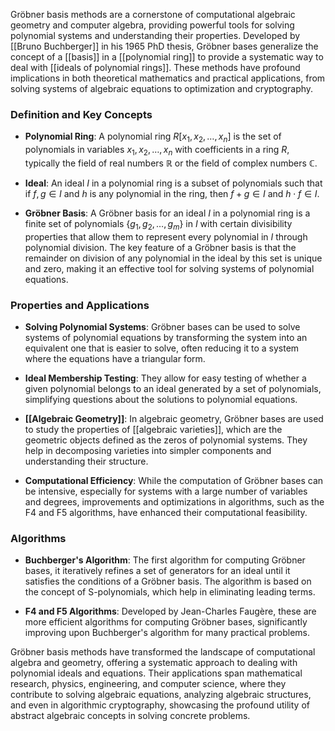 Gröbner basis methods are a cornerstone of computational algebraic geometry and computer algebra, providing powerful tools for solving polynomial systems and understanding their properties. Developed by [[Bruno Buchberger]] in his 1965 PhD thesis, Gröbner bases generalize the concept of a [[basis]] in a [[polynomial ring]] to provide a systematic way to deal with [[ideals of polynomial rings]]. These methods have profound implications in both theoretical mathematics and practical applications, from solving systems of algebraic equations to optimization and cryptography.

### Definition and Key Concepts

- **Polynomial Ring**: A polynomial ring $R[x_1, x_2, \ldots, x_n]$ is the set of polynomials in variables $x_1, x_2, \ldots, x_n$ with coefficients in a ring $R$, typically the field of real numbers $\mathbb{R}$ or the field of complex numbers $\mathbb{C}$.

- **Ideal**: An ideal $I$ in a polynomial ring is a subset of polynomials such that if $f, g \in I$ and $h$ is any polynomial in the ring, then $f + g \in I$ and $h \cdot f \in I$.

- **Gröbner Basis**: A Gröbner basis for an ideal $I$ in a polynomial ring is a finite set of polynomials $\{g_1, g_2, \ldots, g_m\}$ in $I$ with certain divisibility properties that allow them to represent every polynomial in $I$ through polynomial division. The key feature of a Gröbner basis is that the remainder on division of any polynomial in the ideal by this set is unique and zero, making it an effective tool for solving systems of polynomial equations.

### Properties and Applications

- **Solving Polynomial Systems**: Gröbner bases can be used to solve systems of polynomial equations by transforming the system into an equivalent one that is easier to solve, often reducing it to a system where the equations have a triangular form.

- **Ideal Membership Testing**: They allow for easy testing of whether a given polynomial belongs to an ideal generated by a set of polynomials, simplifying questions about the solutions to polynomial equations.

- **[[Algebraic Geometry]]**: In algebraic geometry, Gröbner bases are used to study the properties of [[algebraic varieties]], which are the geometric objects defined as the zeros of polynomial systems. They help in decomposing varieties into simpler components and understanding their structure.

- **Computational Efficiency**: While the computation of Gröbner bases can be intensive, especially for systems with a large number of variables and degrees, improvements and optimizations in algorithms, such as the F4 and F5 algorithms, have enhanced their computational feasibility.

### Algorithms

- **Buchberger's Algorithm**: The first algorithm for computing Gröbner bases, it iteratively refines a set of generators for an ideal until it satisfies the conditions of a Gröbner basis. The algorithm is based on the concept of S-polynomials, which help in eliminating leading terms.

- **F4 and F5 Algorithms**: Developed by Jean-Charles Faugère, these are more efficient algorithms for computing Gröbner bases, significantly improving upon Buchberger's algorithm for many practical problems.

Gröbner basis methods have transformed the landscape of computational algebra and geometry, offering a systematic approach to dealing with polynomial ideals and equations. Their applications span mathematical research, physics, engineering, and computer science, where they contribute to solving algebraic equations, analyzing algebraic structures, and even in algorithmic cryptography, showcasing the profound utility of abstract algebraic concepts in solving concrete problems.